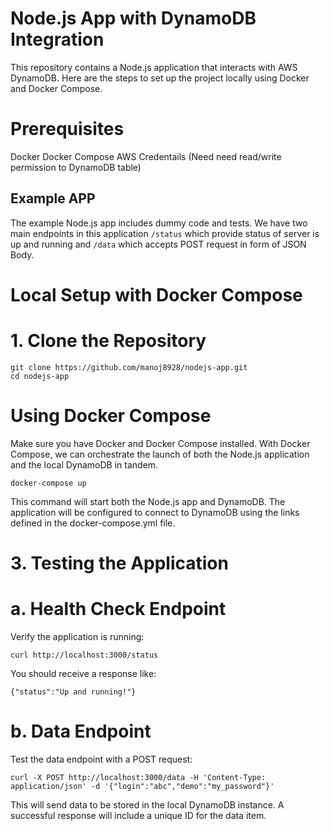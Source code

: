 # Node.js App with DynamoDB Integration
This repository contains a Node.js application that interacts with AWS DynamoDB. Here are the steps to set up the project locally using Docker and Docker Compose.

# Prerequisites
Docker
Docker Compose
AWS Credentails (Need need read/write permission to DynamoDB table)

## Example APP
The example Node.js app includes dummy code and tests. We have two main endpoints in this application `/status` which provide status of server is up and running and `/data` which accepts POST request in form of JSON Body.

# Local Setup with Docker Compose

# 1. Clone the Repository

```shell
git clone https://github.com/manoj8928/nodejs-app.git
cd nodejs-app
```
# Using Docker Compose

Make sure you have Docker and Docker Compose installed. With Docker Compose, we can orchestrate the launch of both the Node.js application and the local DynamoDB in tandem.

```shell
docker-compose up
```
This command will start both the Node.js app and DynamoDB. The application will be configured to connect to DynamoDB using the links defined in the docker-compose.yml file.

# 3. Testing the Application

# a. Health Check Endpoint

Verify the application is running:   

```shell
curl http://localhost:3000/status
```
You should receive a response like:

```shell
{"status":"Up and running!"}
```
# b. Data Endpoint

Test the data endpoint with a POST request:

```shell
curl -X POST http://localhost:3000/data -H 'Content-Type: application/json' -d '{"login":"abc","demo":"my_password"}'
```
This will send data to be stored in the local DynamoDB instance. A successful response will include a unique ID for the data item.

